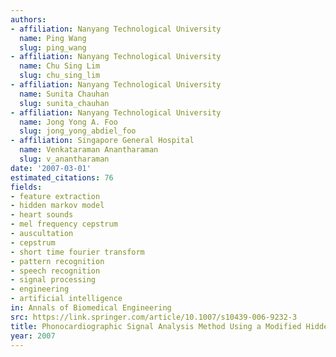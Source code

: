 ```yaml
---
authors:
- affiliation: Nanyang Technological University
  name: Ping Wang
  slug: ping_wang
- affiliation: Nanyang Technological University
  name: Chu Sing Lim
  slug: chu_sing_lim
- affiliation: Nanyang Technological University
  name: Sunita Chauhan
  slug: sunita_chauhan
- affiliation: Nanyang Technological University
  name: Jong Yong A. Foo
  slug: jong_yong_abdiel_foo
- affiliation: Singapore General Hospital
  name: Venkataraman Anantharaman
  slug: v_anantharaman
date: '2007-03-01'
estimated_citations: 76
fields:
- feature extraction
- hidden markov model
- heart sounds
- mel frequency cepstrum
- auscultation
- cepstrum
- short time fourier transform
- pattern recognition
- speech recognition
- signal processing
- engineering
- artificial intelligence
in: Annals of Biomedical Engineering
src: https://link.springer.com/article/10.1007/s10439-006-9232-3
title: Phonocardiographic Signal Analysis Method Using a Modified Hidden Markov Model
year: 2007
---
```

